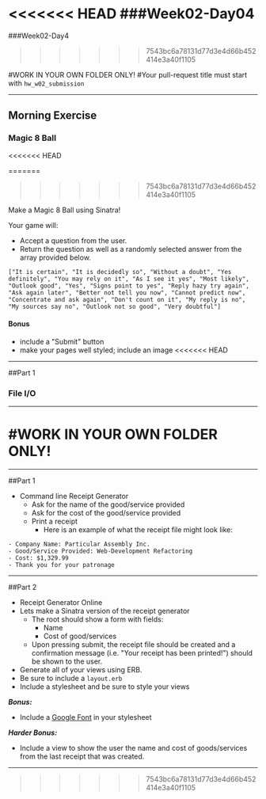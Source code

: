 <<<<<<< HEAD
###Week02-Day04
=======
###Week02-Day4

>>>>>>> 7543bc6a78131d77d3e4d66b452414e3a40f1105

#WORK IN YOUR OWN FOLDER ONLY!
#Your pull-request title must start with `hw_w02_submission`

---


## Morning Exercise

### Magic 8 Ball
<<<<<<< HEAD
 
=======

>>>>>>> 7543bc6a78131d77d3e4d66b452414e3a40f1105

Make a Magic 8 Ball using Sinatra!

Your game will:

- Accept a question from the user.
- Return the question as well as a randomly selected answer from 
  the array provided below.

```
["It is certain", "It is decidedly so", "Without a doubt", "Yes definitely", "You may rely on it", "As I see it yes", "Most likely", "Outlook good", "Yes", "Signs point to yes", "Reply hazy try again", "Ask again later", "Better not tell you now", "Cannot predict now", "Concentrate and ask again", "Don't count on it", "My reply is no", "My sources say no", "Outlook not so good", "Very doubtful"]
```


#### Bonus 

- include a "Submit" button
- make your pages well styled; include an image
<<<<<<< HEAD


---

##Part 1

### File I/O


----


#WORK IN YOUR OWN FOLDER ONLY!
=======
---

##Part 1
- Command line Receipt Generator
	- Ask for the name of the good/service provided
	- Ask for the cost of the good/service provided
	- Print a receipt
		- Here is an example of what the receipt file might look like:

```
- Company Name: Particular Assembly Inc.
- Good/Service Provided: Web-Development Refactoring
- Cost: $1,329.99
- Thank you for your patronage
```

---

##Part 2
- Receipt Generator Online
- Lets make a Sinatra version of the receipt generator 
	- The root should show a form with fields:
		- Name
		- Cost of good/services
	- Upon pressing submit, the receipt file should be created and a confirmation message (i.e. "Your receipt has been printed!") should be shown to the user.
- Generate all of your views using ERB.
- Be sure to include a `layout.erb`
- Include a stylesheet and be sure to style your views

***Bonus:***

- Include a [Google Font](https://www.google.com/fonts) in your stylesheet 


***Harder Bonus:***

- Include a view to show the user the name and cost of goods/services from the last receipt that was created.

---
>>>>>>> 7543bc6a78131d77d3e4d66b452414e3a40f1105
